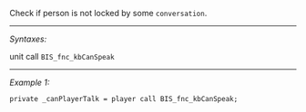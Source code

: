 Check if person is not locked by some `conversation`.


---
*Syntaxes:*

unit call `BIS_fnc_kbCanSpeak`

---
*Example 1:*

```sqf
private _canPlayerTalk = player call BIS_fnc_kbCanSpeak;
```
